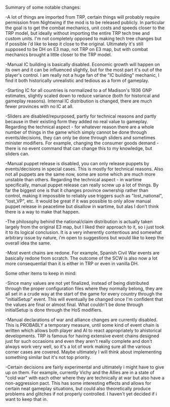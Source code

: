 Summary of some notable changes:

-A lot of things are imported from TRP, certain things will probably require permission from Nightwing if the mod is to be released publicly. In particular the goal is to get the combat mechanics, unit costs and speeds closer to the TRP model, but ideally without importing the entire TRP tech tree and custom units. I'm not completely opposed to making tech tree changes but if possible i'd like to keep it close to the original. Ultimately it's still supposed to be DH on E3 map, not TRP on E3 map, but with combat mechanics brought a little closer to the TRP model.

-Manual IC building is basically disabled. Economic growth will happen on its own and it can be influenced slightly, but for the most part it's out of the player's control. I am really not a huge fan of the "IC building" mechanic, I find it both historically unrealistic and tedious as a form of gameplay.

-Starting IC for all countries is normalized to a of Madison's 1936 GNP estimates, slightly scaled down to reduce variance (both for historical and gameplay reasons). Internal IC distribution is changed, there are much fewer provinces with no IC at all.

-Sliders are disabled/repurposed, partly for technical reasons and partly because in their existing form they added no real value to gameplay. Regarding the technical aspect - for whatever reason there are a whole number of things in the game which simply cannot be done through events/decisions, they can only be done through sliders and sometimes minister modifiers. For example, changing the consumer goods demand - there is no event command that can change this to my knowledge, but sliders can.

-Manual puppet release is disabled, you can only release puppets by events/decisions in special cases. This is mostly for technical reasons. Also not all puppets are the same now, some are some which are much more unstable than others. Regarding the technical aspect - in wartime specifically, manual puppet release can really screw up a lot of things. By far the biggest one is that it changes province ownership rather than control, making it impossible to reliably use triggers such as "lost_national", "lost_VP", etc. It would be great if it was possible to only allow manual puppet release in peacetime but disallow in wartime, but alas I don't think there is a way to make that happen.

-The philosophy behind the national/claim distribution is actually taken largely from the original E3 map, but I liked their approach to it, so i just took it to its logical conclusion. It is a very inherently contentious and somewhat arbitrary issue by nature, i'm open to suggestions but would like to keep the overall idea the same.

-Most event chains are redone. For example, Spanish Civil War events are basically redone from scratch. The outcome of the SCW is also now a lot more consequential than it is either in TRP or even in vanilla DH.



Some other items to keep in mind:

-Since many values are not yet finalized, instead of being distributed through the proper configuration files where they normally belong, they are all set in a crude way at the start of the game for every country through the "initialSetup" event. This will eventually be changed once I'm confident that the values are final or almost final. What couldn't be done through initialSetup is done through the HoS modifiers.

-Manual declarations of war and alliance changes are currently disabled. This is PROBABLY a temporary measure, until some kind of event chain is written which allows both player and AI to react appropriately to ahistorical developments. TRP is famous for having extensive event chains designed just for such occasions and even they aren't really complete and don't always work very well, so it's a lot of work making sure all the various corner cases are covered. Maybe ultimately I will think about implementing something similar but it's not top priority.

-Certain decisions are fairly experimental and ultimately i might have to give up on them. For example, currently Vichy and the Allies are in a state of "cold war" with each other where they are technically at war but also have a non-aggression pact. This has some interesting effects and allows for certain neat gameplay situations, but could also theoretically produce problems and glitches if not properly controlled. I haven't yet decided if i want to keep that in.
